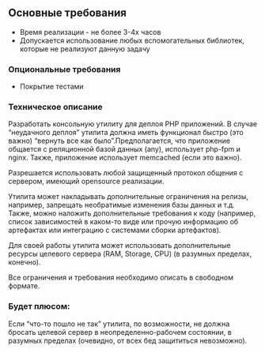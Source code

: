 ## Основные требования
 - Время реализации - не более 3-4х часов
 - Допускается использование любых вспомогательных библиотек, которые не реализуют данную задачу
 

### Опциональные требования
 - Покрытие тестами


### Техническое описание

Разработать консольную утилиту для деплоя PHP приложений. В случае “неудачного деплоя”  утилита должна иметь функционал быстро (это важно) “вернуть все как было”.Предполагается, что приложение общается с реляционной базой данных (any), использует php-fpm и nginx. Также, приложение использует memcached (если это важно). 

Разрешается использовать любой защищенный протокол общения с сервером, имеющий opensource реализации.

Утилита может накладывать дополнительные ограничения на релизы, например, запрещать необратимые изменения базы данных и т.д. Также, можно наложить дополнительные требования к коду (например, список зависимостей в каком-то виде или прочую информацию об артефактах или интеграцию с системами сборки артефактов).

Для своей работы утилита может использовать дополнительные ресурсы целевого сервера (RAM, Storage, CPU) (в разумных пределах, конечно).

Все ограничения и требования необходимо описать в свободном формате.

### Будет плюсом:

Если “что-то пошло не так” утилита, по возможности, не должна бросать целевой сервер в неопределенно-рабочем состоянии, в разумных пределах (очевидно, от всех бед защититься невозможно).

